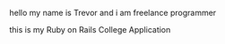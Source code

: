 hello my name is Trevor and i am freelance programmer

this is my Ruby on Rails College Application
